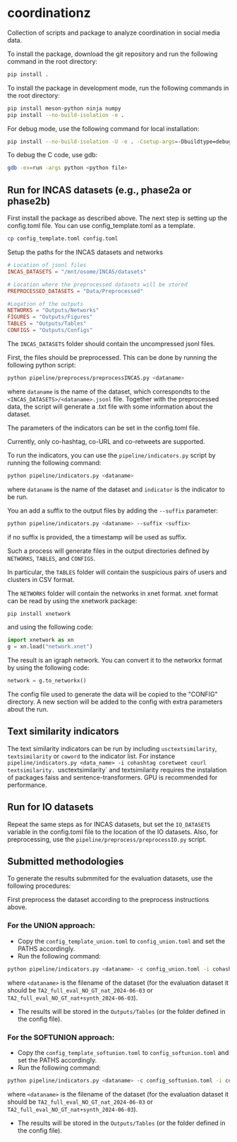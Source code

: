 # coordinationz
Collection of scripts and package to analyze coordination in social media data.

To install the package, download the git repository and run the following command in the root directory:
```bash
pip install .
```

To install the package in development mode, run the following commands in the root directory:
```bash
pip install meson-python ninja numpy
pip install --no-build-isolation -e .
```

For debug mode, use the following command for local installation:
```bash
pip install --no-build-isolation -U -e . -Csetup-args=-Dbuildtype=debug
```
To debug the C code, use gdb:
```bash
gdb -ex=run -args python <python file>
```

## Run for INCAS datasets (e.g., phase2a or phase2b)
First install the package as described above.
The next step is setting up the config.toml file. You can use config_template.toml as a template.

```bash
cp config_template.toml config.toml
```

Setup the paths for the INCAS datasets and networks
```toml
# Location of jsonl files
INCAS_DATASETS = "/mnt/osome/INCAS/datasets" 

# Location where the preprocessed datasets will be stored
PREPROCESSED_DATASETS = "Data/Preprocessed"

#Logation of the outputs 
NETWORKS = "Outputs/Networks"
FIGURES = "Outputs/Figures"
TABLES = "Outputs/Tables"
CONFIGS = "Outputs/Configs"
```

The `INCAS_DATASETS` folder should contain the uncompressed jsonl files.

First, the files should be preprocessed. This can be done by running the following python script:
```bash
python pipeline/preprocess/preprocessINCAS.py <dataname>
``` 
where `dataname` is the name of the dataset, which correspondts to the `<INCAS_DATASETS>/<dataname>.jsonl` file. Together with the preprocessed data, the script will generate a .txt file with some information about the dataset.

The parameters of the indicators can be set in the config.toml file.

Currently, only co-hashtag, co-URL and co-retweets are supported.

To run the indicators, you can use the `pipeline/indicators.py` script by running the following command:
```bash
python pipeline/indicators.py <dataname>
```
where `dataname` is the name of the dataset and `indicator` is the indicator to be run.

You an add a suffix to the output files by adding the `--suffix` parameter:
```bash
python pipeline/indicators.py <dataname> --suffix <suffix>
```
if no suffix is provided, the a timestamp will be used as suffix.

Such a process will generate files in the output directories defined by `NETWORKS`, `TABLES`, and `CONFIGS`.

In particular, the `TABLES` folder will contain the suspicious pairs of users and clusters in CSV format.

The `NETWORKS` folder will contain the networks in xnet format. xnet format can be read by using the xnetwork package:
```bash
pip install xnetwork
```
and using the following code:
```python
import xnetwork as xn
g = xn.load("network.xnet")
```

The result is an igraph network. You can convert it to the networkx format by using the following code:
```python
network = g.to_networkx()
```

The config file used to generate the data will be copied to the "CONFIG" directory. A new section will be added to the config with extra parameters about the run.

## Text similarity indicators
The text similarity indicators can be run by including `usctextsimilarity`, `textsimilarity` or `coword` to the indicator list. For instance `pipeline/indicators.py <data_name> -i cohashtag coretweet courl textsimilarity. `usctextsimilarity` and textsimilarity requires the instalation of packages faiss and sentence-transformers. GPU is recommended for performance.

## Run for IO datasets
Repeat the same steps as for INCAS datasets, but set the `IO_DATASETS` variable in the config.toml file to the location of the IO datasets. Also, for preprocessing, use the `pipeline/preprocess/preprocessIO.py` script.

## Submitted methodologies
To generate the results submmited for the evaluation datasets, use the following procedures:

First preprocess the dataset according to the preprocess instructions above.

### For the UNION approach:
 - Copy the `config_template_union.toml` to `config_union.toml` and set the PATHS accordingly.
 - Run the following command:
```bash
python pipeline/indicators.py <dataname> -c config_union.toml -i cohashtag coretweet courl coword -s union
```
where `<dataname>` is the filename of the dataset (for the evaluation dataset it should be `TA2_full_eval_NO_GT_nat_2024-06-03` or `TA2_full_eval_NO_GT_nat+synth_2024-06-03`).
 - The results will be stored in the `Outputs/Tables` (or the folder defined in the config file).

### For the SOFTUNION approach:
 - Copy the `config_template_softunion.toml` to `config_softunion.toml` and set the PATHS accordingly.
 - Run the following command:
```bash
python pipeline/indicators.py <dataname> -c config_softunion.toml -i cohashtag coretweet courl coword -s softunion
```
where `<dataname>` is the filename of the dataset (for the evaluation dataset it should be `TA2_full_eval_NO_GT_nat_2024-06-03` or `TA2_full_eval_NO_GT_nat+synth_2024-06-03`).
 - The results will be stored in the `Outputs/Tables` (or the folder defined in the config file).




